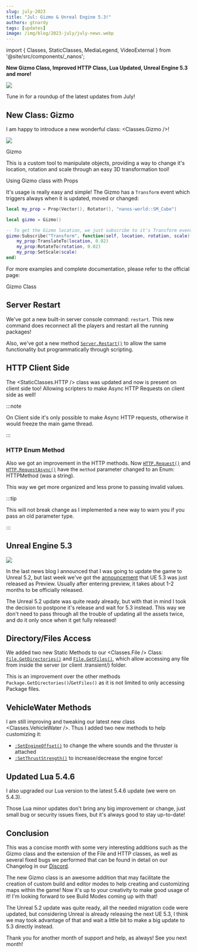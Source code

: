 ```yaml
---
slug: july-2023
title: "Jul: Gizmo & Unreal Engine 5.3!"
authors: gtnardy
tags: [updates]
image: /img/blog/2023-july/july-news.webp
---
```


import { Classes, StaticClasses, MediaLegend, VideoExternal } from '@site/src/components/_nanos';


**New Gizmo Class, Improved HTTP Class, Lua Updated, Unreal Engine 5.3 and more!**

![](/img/blog/2023-july/july-news.webp)

Tune in for a roundup of the latest updates from July!

<!--truncate-->


## New Class: Gizmo

I am happy to introduce a new wonderful class: <Classes.Gizmo />!

![](/img/docs/gizmo.webp)

<MediaLegend>Gizmo</MediaLegend>

This is a custom tool to manipulate objects, providing a way to change it's location, rotation and scale through an easy 3D transformation tool!

<VideoExternal path="/blog/2023-july/gizmo.webm" />

<MediaLegend>Using Gizmo class with Props</MediaLegend>

It's usage is really easy and simple! The Gizmo has a `Transform` event which triggers always when it is updated, moved or changed:

```lua title="Client/Index.lua"
local my_prop = Prop(Vector(), Rotator(), "nanos-world::SM_Cube")

local gizmo = Gizmo()

-- To get the Gizmo location, we just subscribe to it's Transform event
gizmo:Subscribe("Transform", function(self, location, rotation, scale)
	my_prop:TranslateTo(location, 0.02)
	my_prop:RotateTo(rotation, 0.02)
	my_prop:SetScale(scale)
end)
```

For more examples and complete documentation, please refer to the official page:

<ReferenceLink href="next/scripting-reference/classes/gizmo">Gizmo Class</ReferenceLink>


## Server Restart

We've got a new built-in server console command: `restart`. This new command does reconnect all the players and restart all the running packages!

Also, we've got a new method [`Server.Restart()`](/docs/next/scripting-reference/static-classes/server#static-function-restart) to allow the same functionality but programmatically through scripting.


## HTTP Client Side

The <StaticClasses.HTTP /> class was updated and now is present on client side too! Allowing scripters to make Async HTTP Requests on client side as well!

:::note

On Client side it's only possible to make Async HTTP requests, otherwise it would freeze the main game thread.

:::


### HTTP Enum Method

Also we got an improvement in the HTTP methods. Now [`HTTP.Request()`](/docs/next/scripting-reference/static-classes/http#static-function-request) and [`HTTP.RequestAsync()`](/docs/next/scripting-reference/static-classes/http#static-function-requestasync) have the `method` parameter changed to an Enum: <Enums>HTTPMethod</Enums> (was a string).

This way we get more organized and less prone to passing invalid values.

:::tip

This will not break change as I implemented a new way to warn you if you pass an old parameter type.

:::


## Unreal Engine 5.3

![](/img/blog/2023-july/ue53.webp)

In the last news blog I announced that I was going to update the game to Unreal 5.2, but last week we've got the [announcement](https://forums.unrealengine.com/t/unreal-engine-5-3-preview/1240016) that UE 5.3 was just released as Preview. Usually after entering preview, it takes about 1-2 months to be officially released.

The Unreal 5.2 update was quite ready already, but with that in mind I took the decision to postpone it's release and wait for 5.3 instead. This way we don't need to pass through all the trouble of updating all the assets twice, and do it only once when it get fully released!


## Directory/Files Access

We added two new Static Methods to our <Classes.File /> Class: [`File.GetDirectories()`](/docs/next/scripting-reference/classes/file#static-function-getdirectories) and [`File.GetFiles()`](/docs/next/scripting-reference/classes/file#static-function-getfiles), which allow accessing any file from inside the server (or client .transient/) folder.

This is an improvement over the other methods `Package.GetDirectories()`/`GetFiles()` as it is not limited to only accessing Package files.


## VehicleWater Methods

I am still improving and tweaking our latest new class <Classes.VehicleWater />. Thus I added two new methods to help customizing it:

- [`:SetEngineOffset()`](/docs/next/scripting-reference/classes/vehicle-water#function-setengineoffset) to change the where sounds and the thruster is attached
- [`:SetThrustStrength()`](/docs/next/scripting-reference/classes/vehicle-water#function-setthruststrength) to increase/decrease the engine force!


## Updated Lua 5.4.6

I also upgraded our Lua version to the latest 5.4.6 update (we were on 5.4.3).

Those Lua minor updates don't bring any big improvement or change, just small bug or security issues fixes, but it's always good to stay up-to-date!


## Conclusion

This was a concise month with some very interesting additions such as the Gizmo class and the extension of the File and HTTP classes, as well as several fixed bugs we performed that can be found in detail on our Changelog in our [Discord](https://discord.nanos.world).

The new Gizmo class is an awesome addition that may facilitate the creation of custom build and editor modes to help creating and customizing maps within the game! Now it's up to your creativity to make good usage of it! I'm looking forward to see Build Modes coming up with that!

The Unreal 5.2 update was quite ready, all the needed migration code were updated, but considering Unreal is already releasing the next UE 5.3, I think we may took advantage of that and wait a little bit to make a big update to 5.3 directly instead.

Thank you for another month of support and help, as always! See you next month!